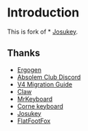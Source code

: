 # Introduction

This is fork of * <a href="https://github.com/Narkoleptika/josukey" target ="_blank">Josukey</a>. 

## Thanks

* <a href="https://github.com/ergogen/ergogen" target="_blank">Ergogen</a>
* <a href="https://discord.gg/nbKcAZB" target="_blank">Absolem Club Discord</a>
* <a href="https://github.com/tsteffek/Ergogen-V4-Migration-Guide" target="_blank">V4 Migration Guide</a>
* <a href="https://gitlab.com/Audijo/keyboard" target="_blank">Claw</a>
* <a href="https://github.com/MrCarney/mrkeyboard" target="_blank">MrKeyboard</a>
* <a href="https://github.com/foostan/crkbd" target="_blank">Corne keyboard</a>
* <a href="https://github.com/Narkoleptika/josukey" target ="_blank">Josukey</a>
* <a href="https://flatfootfox.com/ergogen-introduction/" target ="_blank">FlatFootFox</a>

